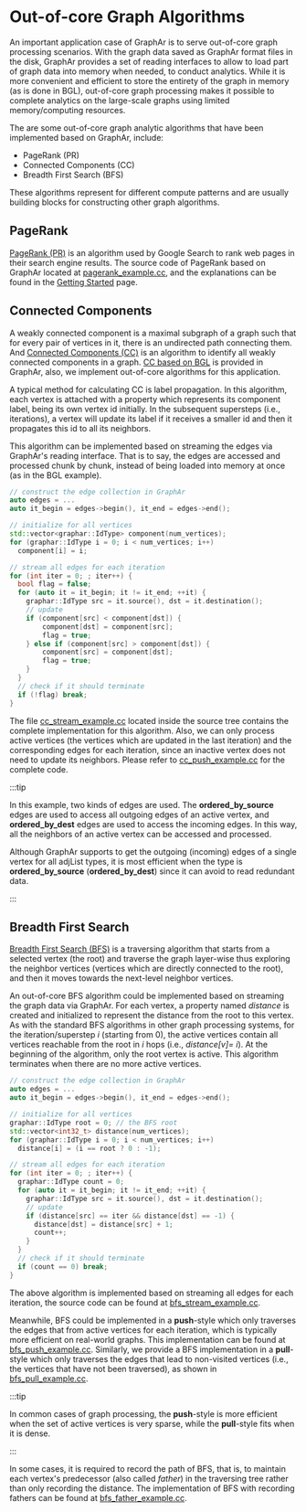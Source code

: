 # Out-of-core Graph Algorithms

An important application case of GraphAr is to serve out-of-core graph
processing scenarios. With the graph data saved as GraphAr format files in the
disk, GraphAr provides a set of reading interfaces to allow to load part
of graph data into memory when needed, to conduct analytics. While it is
more convenient and efficient to store the entirety of the graph in
memory (as is done in BGL), out-of-core graph processing makes it
possible to complete analytics on the large-scale graphs using limited
memory/computing resources.

The are some out-of-core graph analytic algorithms that have been
implemented based on GraphAr, include:

- PageRank (PR)
- Connected Components (CC)
- Breadth First Search (BFS)

These algorithms represent for different compute patterns and are
usually building blocks for constructing other graph algorithms.

## PageRank

[PageRank (PR)](https://en.wikipedia.org/wiki/PageRank) is an algorithm
used by Google Search to rank web pages in their search engine results.
The source code of PageRank based on GraphAr located at
[pagerank_example.cc](https://github.com/apache/graphar/blob/main/cpp/examples/pagerank_example.cc),
and the explanations can be found in the [Getting
Started](../getting-started#a-pagerank-example) page.

## Connected Components

A weakly connected component is a maximal subgraph of a graph such that
for every pair of vertices in it, there is an undirected path connecting
them. And [Connected Components
(CC)](https://en.wikipedia.org/wiki/Connected_component) is an algorithm
to identify all weakly connected components in a graph. [CC based on
BGL](./bgl) is provided in GraphAr, also, we implement out-of-core
algorithms for this application.

A typical method for calculating CC is label propagation. In this
algorithm, each vertex is attached with a property which represents its
component label, being its own vertex id initially. In the subsequent
supersteps (i.e., iterations), a vertex will update its label if it
receives a smaller id and then it propagates this id to all its
neighbors.

This algorithm can be implemented based on streaming the edges via
GraphAr's reading interface. That is to say, the edges are accessed and
processed chunk by chunk, instead of being loaded into memory at once
(as in the BGL example).

```c++
// construct the edge collection in GraphAr
auto edges = ...
auto it_begin = edges->begin(), it_end = edges->end();

// initialize for all vertices
std::vector<graphar::IdType> component(num_vertices);
for (graphar::IdType i = 0; i < num_vertices; i++)
  component[i] = i;

// stream all edges for each iteration
for (int iter = 0; ; iter++) {
  bool flag = false;
  for (auto it = it_begin; it != it_end; ++it) {
    graphar::IdType src = it.source(), dst = it.destination();
    // update
    if (component[src] < component[dst]) {
        component[dst] = component[src];
        flag = true;
    } else if (component[src] > component[dst]) {
        component[src] = component[dst];
        flag = true;
    }
  }
  // check if it should terminate
  if (!flag) break;
}
```

The file
[cc_stream_example.cc](https://github.com/apache/graphar/blob/main/cpp/examples/cc_stream_example.cc)
located inside the source tree contains the complete implementation for
this algorithm. Also, we can only process active vertices (the vertices
which are updated in the last iteration) and the corresponding edges for
each iteration, since an inactive vertex does not need to update its
neighbors. Please refer to
[cc_push_example.cc](https://github.com/apache/graphar/blob/main/cpp/examples/cc_push_example.cc)
for the complete code.

:::tip

In this example, two kinds of edges are used. The
**ordered_by_source** edges are used to access all outgoing edges of
an active vertex, and **ordered_by_dest** edges are used to access the
incoming edges. In this way, all the neighbors of an active vertex can
be accessed and processed.

Although GraphAr supports to get the outgoing (incoming) edges of a
single vertex for all adjList types, it is most efficient when the
type is **ordered_by_source** (**ordered_by_dest**) since it can avoid
to read redundant data.

:::

## Breadth First Search

[Breadth First Search
(BFS)](https://en.wikipedia.org/wiki/Breadth-first_search) is a
traversing algorithm that starts from a selected vertex (the root) and
traverse the graph layer-wise thus exploring the neighbor vertices
(vertices which are directly connected to the root), and then it moves
towards the next-level neighbor vertices.

An out-of-core BFS algorithm could be implemented based on streaming the
graph data via GraphAr. For each vertex, a property named *distance* is
created and initialized to represent the distance from the root to this
vertex. As with the standard BFS algorithms in other graph processing
systems, for the iteration/superstep *i* (starting from 0), the active
vertices contain all vertices reachable from the root in *i* hops (i.e.,
*distance\[v\]= i*). At the beginning of the algorithm, only the root
vertex is active. This algorithm terminates when there are no more
active vertices.

```c++
// construct the edge collection in GraphAr
auto edges = ...
auto it_begin = edges->begin(), it_end = edges->end();

// initialize for all vertices
graphar::IdType root = 0; // the BFS root
std::vector<int32_t> distance(num_vertices);
for (graphar::IdType i = 0; i < num_vertices; i++)
  distance[i] = (i == root ? 0 : -1);

// stream all edges for each iteration
for (int iter = 0; ; iter++) {
  graphar::IdType count = 0;
  for (auto it = it_begin; it != it_end; ++it) {
    graphar::IdType src = it.source(), dst = it.destination();
    // update
    if (distance[src] == iter && distance[dst] == -1) {
      distance[dst] = distance[src] + 1;
      count++;
    }
  }
  // check if it should terminate
  if (count == 0) break;
}
```

The above algorithm is implemented based on streaming all edges for each
iteration, the source code can be found at
[bfs_stream_example.cc](https://github.com/apache/graphar/blob/main/cpp/examples/bfs_stream_example.cc).

Meanwhile, BFS could be implemented in a **push**-style which only
traverses the edges that from active vertices for each iteration, which
is typically more efficient on real-world graphs. This implementation
can be found at
[bfs_push_example.cc](https://github.com/apache/graphar/blob/main/cpp/examples/bfs_push_example.cc).
Similarly, we provide a BFS implementation in a **pull**-style which
only traverses the edges that lead to non-visited vertices (i.e., the
vertices that have not been traversed), as shown in
[bfs_pull_example.cc](https://github.com/apache/graphar/blob/main/cpp/examples/bfs_pull_example.cc).

:::tip

In common cases of graph processing, the **push**-style is more
efficient when the set of active vertices is very sparse, while the
**pull**-style fits when it is dense.

:::

In some cases, it is required to record the path of BFS, that is, to
maintain each vertex's predecessor (also called *father*) in the
traversing tree rather than only recording the distance. The
implementation of BFS with recording fathers can be found at
[bfs_father_example.cc](https://github.com/apache/graphar/blob/main/cpp/examples/bfs_father_example.cc).
